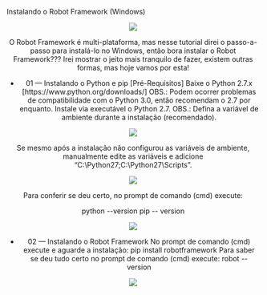 Instalando o Robot Framework (Windows)

<div align="center">
<img src="https://github.com/fabiosouthsystem/Instala-o-e-configura-o-Robot-Framework/blob/main/r0.png">
</p>

O Robot Framework é multi-plataforma, mas nesse tutorial direi o passo-a-passo para instalá-lo no Windows, então bora instalar o Robot Framework??? Irei mostrar o jeito mais tranquilo de fazer, existem outras formas, mas hoje vamos por esta!

<ul>
  <li>01 — Instalando o Python e pip [Pré-Requisitos]
Baixe o Python 2.7.x [https://www.python.org/downloads/] OBS.: Podem ocorrer problemas de compatibilidade com o Python 3.0, então recomendam o 2.7 por enquanto.
Instale via executável o Python 2.7. OBS.: Defina a variável de ambiente durante a instalação (recomendado).
</ul>

<div align="center">
<img src="https://github.com/fabiosouthsystem/Instala-o-e-configura-o-Robot-Framework/blob/main/r2.png">
  
Se mesmo após a instalação não configurou as variáveis de ambiente, manualmente edite as variáveis e adicione “C:\Python27\;C:\Python27\Scripts”.

<div align="center">
<img src="https://github.com/fabiosouthsystem/Instala-o-e-configura-o-Robot-Framework/blob/main/r3.webp">
  
Para conferir se deu certo, no prompt de comando (cmd) execute:

python --version
pip -- version
  
<div align="center">
<img src="https://github.com/fabiosouthsystem/Instala-o-e-configura-o-Robot-Framework/blob/main/r4.webp">

<ul>
    <li>02 — Instalando o Robot Framework   
  No prompt de comando (cmd) execute e aguarde a instalação:
  pip install robotframework
  Para saber se deu tudo certo no prompt de comando (cmd) execute:
  robot --version
</ul>
  
<div align="center">
<img src="https://github.com/fabiosouthsystem/Instala-o-e-configura-o-Robot-Framework/blob/main/r5.webp">
    
